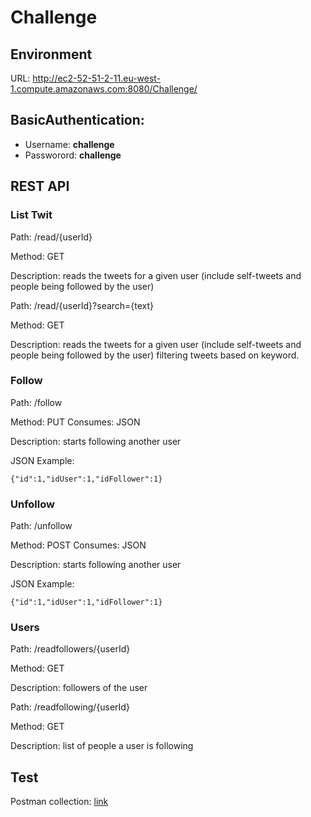 # Challenge

## Environment

URL: http://ec2-52-51-2-11.eu-west-1.compute.amazonaws.com:8080/Challenge/

## BasicAuthentication:
* Username: **challenge**
* Passworord: **challenge**

## REST API

### List Twit

Path: /read/{userId}

Method: GET

Description: reads the tweets for a given user (include self-tweets and people being followed by the user)

Path: /read/{userId}?search={text}

Method: GET

Description: reads the tweets for a given user (include self-tweets and people being followed by the user) filtering tweets based on keyword.

### Follow

Path: /follow

Method: PUT Consumes: JSON

Description: starts following another user

JSON Example:

`{"id":1,"idUser":1,"idFollower":1}`

### Unfollow

Path: /unfollow

Method: POST Consumes: JSON

Description: starts following another user

JSON Example:

`{"id":1,"idUser":1,"idFollower":1}`

### Users

Path: /readfollowers/{userId}

Method: GET

Description: followers of the user

Path: /readfollowing/{userId}

Method: GET

Description: list of people a user is following

## Test

Postman collection: [link](src/test/resources/postman/challenge.json.postman_collection)

